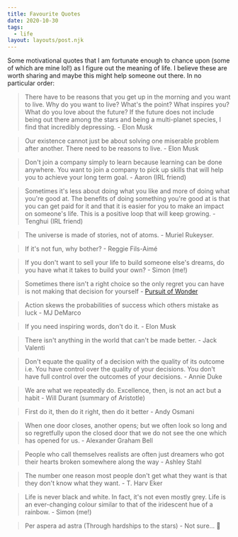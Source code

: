 ```yaml
---
title: Favourite Quotes
date: 2020-10-30
tags:
  - life
layout: layouts/post.njk
---
```


Some motivational quotes that I am fortunate enough to chance upon (some of which are mine lol!) as I figure out the meaning of life. I believe these are worth sharing and maybe this might help someone out there. In no particular order:

> There have to be reasons that you get up in the morning and you want to live. Why do you want to live? What's the point? What inspires you? What do you love about the future? If the future does not include being out there among the stars and being a multi-planet species, I find that incredibly depressing. - Elon Musk

> Our existence cannot just be about solving one miserable problem after another. There need to be reasons to live. - Elon Musk

> Don't join a company simply to learn because learning can be done anywhere. You want to join a company to pick up skills that will help you to achieve your long term goal. - Aaron (IRL friend)

> Sometimes it's less about doing what you like and more of doing what you're good at. The benefits of doing something you're good at is that you can get paid for it and that it is easier for you to make an impact on someone's life. This is a positive loop that will keep growing. - Tenghui (IRL friend)

> The universe is made of stories, not of atoms. - Muriel Rukeyser.

> If it's not fun, why bother? - Reggie Fils-Aimé

> If you don't want to sell your life to build someone else's dreams, do you have what it takes to build your own? - Simon (me!)

> Sometimes there isn't a right choice so the only regret you can have is not making that decision for yourself - [Pursuit of Wonder](https://youtu.be/x18bXxW3yhY)

> Action skews the probabilities of success which others mistake as luck - MJ DeMarco

> If you need inspiring words, don't do it. - Elon Musk

> There isn't anything in the world that can't be made better. - Jack Valenti

> Don't equate the quality of a decision with the quality of its outcome i.e. You have control over the quality of your decisions. You don't have full control over the outcomes of your decisions. - Annie Duke

> We are what we repeatedly do. Excellence, then, is not an act but a habit - Will Durant (summary of Aristotle)

> First do it, then do it right, then do it better - Andy Osmani

> When one door closes, another opens; but we often look so long and so regretfully upon the closed door that we do not see the one which has opened for us. - Alexander Graham Bell

> People who call themselves realists are often just dreamers who got their hearts broken somewhere along the way - Ashley Stahl

> The number one reason most people don't get what they want is that they don't know what they want. - T. Harv Eker 

> Life is never black and white. In fact, it's not even mostly grey. Life is an ever-changing colour similar to that of the iridescent hue of a rainbow. - Simon (me!)

> Per aspera ad astra (Through hardships to the stars) - Not sure... 🤔
